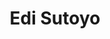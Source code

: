 ---
title: "Edi Sutoyo"
image: "images/team/edi-sutoyo.jpg"
position: "phd student"
weight: 100
status:
  promoted: false # appear in home page
  former: false # former group member
contact:
  email: "e.sutoyo@rug.nl"
publications:
  pure: "https://research.rug.nl/en/persons/edi-sutoyo/publications/"
social:
  linkedin: "https://www.linkedin.com/in/edi-sutoyo-67818482/"
---